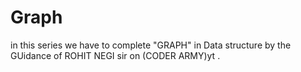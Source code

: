 # Graph

in this series we have to complete "GRAPH" in Data structure 
by the GUidance of ROHIT NEGI sir  on (CODER ARMY)yt .
